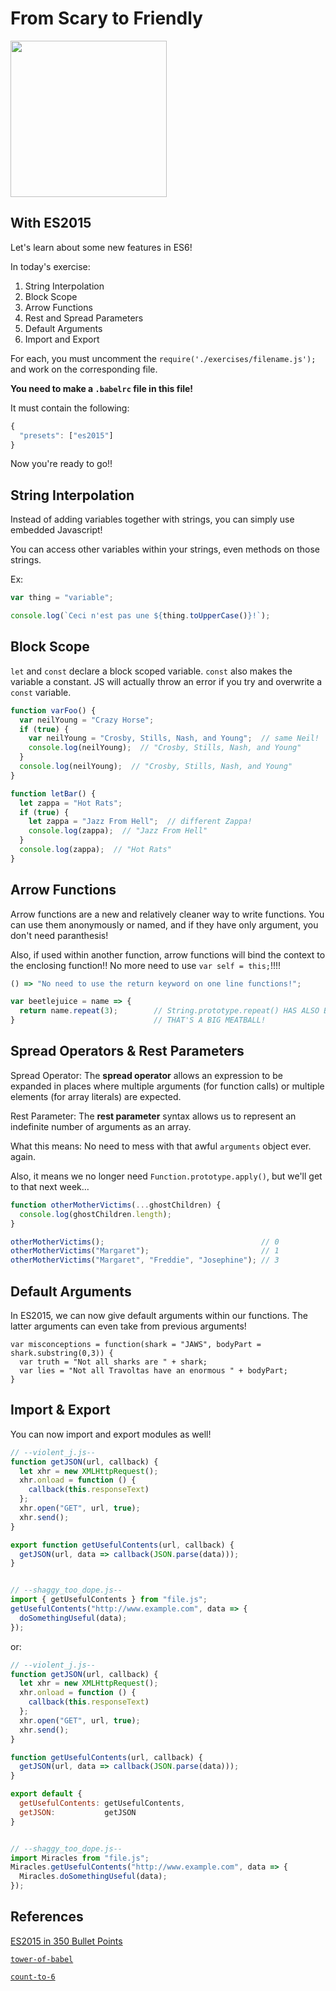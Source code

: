 # From Scary to Friendly

<img src="http://i.dailymail.co.uk/i/pix/2015/02/15/25B321FB00000578-2954536-Healing_a_broken_heart_Mickey_picked_up_the_two_pups_after_his_b-a-46_1424023876938.jpg" width=250px>

## With ES2015

Let's learn about some new features in ES6!

In today's exercise:

1. String Interpolation
2. Block Scope
3. Arrow Functions
4. Rest and Spread Parameters
5. Default Arguments
6. Import and Export

For each, you must uncomment the `require('./exercises/filename.js');` and work on the corresponding file.

**You need to make a `.babelrc` file in this file!**

It must contain the following:

```js
{
  "presets": ["es2015"]
}
```

Now you're ready to go!!

## String Interpolation

Instead of adding variables together with strings, you can simply use embedded Javascript!

You can access other variables within your strings, even methods on those strings.

Ex:

``` javascript
var thing = "variable";

console.log(`Ceci n'est pas une ${thing.toUpperCase()}!`);
```



## Block Scope

`let` and `const` declare a block scoped variable. `const` also makes the variable a constant. JS will actually throw an error if you try and overwrite a `const` variable.

``` javascript
function varFoo() {
  var neilYoung = "Crazy Horse";
  if (true) {
    var neilYoung = "Crosby, Stills, Nash, and Young";  // same Neil!
    console.log(neilYoung);  // "Crosby, Stills, Nash, and Young"
  }
  console.log(neilYoung);  // "Crosby, Stills, Nash, and Young"
}

function letBar() {
  let zappa = "Hot Rats";
  if (true) {
    let zappa = "Jazz From Hell";  // different Zappa!
    console.log(zappa);  // "Jazz From Hell"
  }
  console.log(zappa);  // "Hot Rats"
}
```



## Arrow Functions

Arrow functions are a new and relatively cleaner way to write functions. You can use them anonymously or named, and if they have only argument, you don't need paranthesis! 

 Also, if used within another function, arrow functions will bind the context to the enclosing function!! No more need to use `var self = this;`!!!!

``` javascript
() => "No need to use the return keyword on one line functions!";

var beetlejuice = name => {
  return name.repeat(3);    	// String.prototype.repeat() HAS ALSO BEEN ADDED!
}								// THAT'S A BIG MEATBALL!
```



## Spread Operators & Rest Parameters

Spread Operator: The **spread operator** allows an expression to be expanded in places where multiple arguments (for function calls) or multiple elements (for array literals) are expected.

Rest Parameter: The **rest parameter** syntax allows us to represent an indefinite number of arguments as an array.

What this means: No need to mess with that awful `arguments` object ever. again.

Also, it means we no longer need `Function.prototype.apply()`, but we'll get to that next week…

``` javascript
function otherMotherVictims(...ghostChildren) {
  console.log(ghostChildren.length);
}

otherMotherVictims();  									// 0
otherMotherVictims("Margaret"); 						// 1
otherMotherVictims("Margaret", "Freddie", "Josephine"); // 3
```



## Default Arguments

In ES2015, we can now give default arguments within our functions. The latter arguments can even take from previous arguments!

``` 
var misconceptions = function(shark = "JAWS", bodyPart = shark.substring(0,3)) {
  var truth = "Not all sharks are " + shark;
  var lies = "Not all Travoltas have an enormous " + bodyPart;
}
```



## Import & Export

You can now import and export modules as well!

``` javascript
// --violent_j.js--
function getJSON(url, callback) {
  let xhr = new XMLHttpRequest();
  xhr.onload = function () { 
    callback(this.responseText) 
  };
  xhr.open("GET", url, true);
  xhr.send();
}

export function getUsefulContents(url, callback) {
  getJSON(url, data => callback(JSON.parse(data)));
}


// --shaggy_too_dope.js--
import { getUsefulContents } from "file.js";
getUsefulContents("http://www.example.com", data => {
  doSomethingUseful(data);
});
```

or:

``` javascript
// --violent_j.js--
function getJSON(url, callback) {
  let xhr = new XMLHttpRequest();
  xhr.onload = function () { 
    callback(this.responseText) 
  };
  xhr.open("GET", url, true);
  xhr.send();
}

function getUsefulContents(url, callback) {
  getJSON(url, data => callback(JSON.parse(data)));
}

export default {
  getUsefulContents: getUsefulContents,
  getJSON:           getJSON
}


// --shaggy_too_dope.js--
import Miracles from "file.js";
Miracles.getUsefulContents("http://www.example.com", data => {
  Miracles.doSomethingUseful(data);
});
```



## References

[ES2015 in 350 Bullet Points](https://github.com/bevacqua/es6)

[`tower-of-babel`](https://github.com/yosuke-furukawa/tower-of-babel)

[`count-to-6`](https://github.com/domenic/count-to-6)
